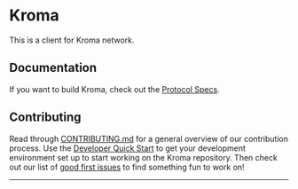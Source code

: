 # Kroma

This is a client for Kroma network.

## Documentation

If you want to build Kroma, check out the [Protocol Specs](./specs/).

## Contributing

Read through [CONTRIBUTING.md](./CONTRIBUTING.md) for a general overview of our contribution process.
Use the [Developer Quick Start](./CONTRIBUTING.md#development-quick-start) to get your development environment set up to
start working on the Kroma repository.
Then check out our list of [good first issues](https://github.com/kroma-network/kroma/contribute) to find something fun
to work on!
****
